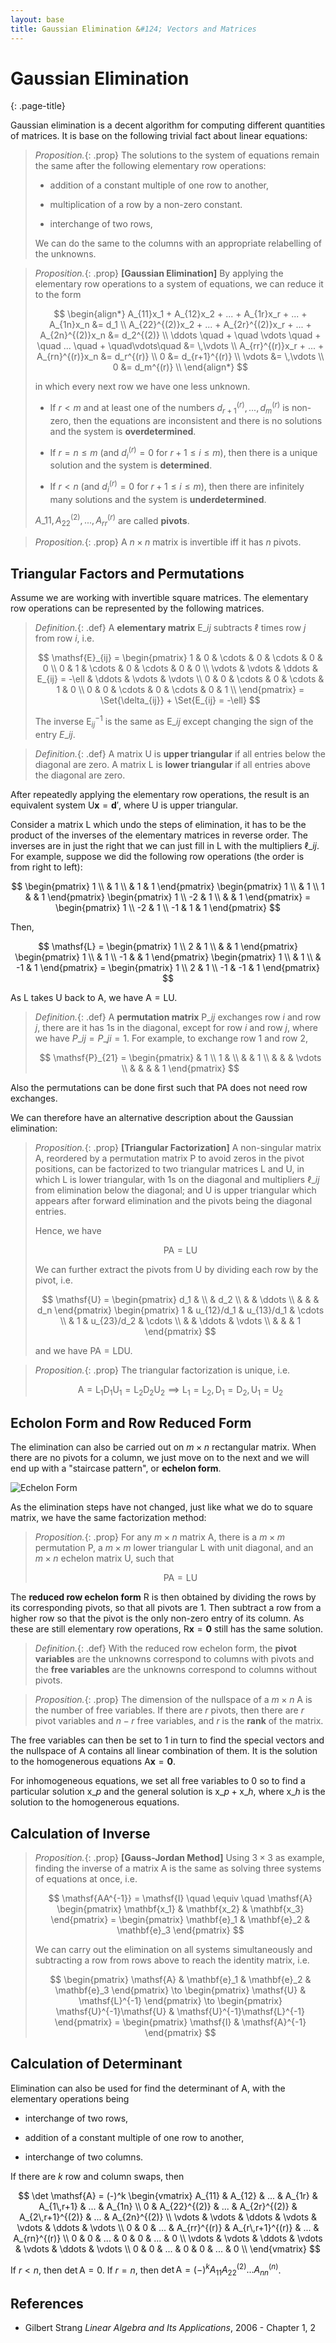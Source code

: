 ```yaml
---
layout: base
title: Gaussian Elimination &#124; Vectors and Matrices
---
```


# Gaussian Elimination
{: .page-title}

Gaussian elimination is a decent algorithm for computing different quantities of matrices.
It is base on the following trivial fact about linear equations:

> *Proposition.*{: .prop}
> The solutions to the system of equations remain the same after the following elementary row operations:
>
> + addition of a constant multiple of one row to another,
>
> + multiplication of a row by a non-zero constant.
>
> + interchange of two rows,
>
> We can do the same to the columns with an appropriate relabelling of the unknowns.

> *Proposition.*{: .prop}
> **[Gaussian Elimination]**
> By applying the elementary row operations to a system of equations, we can reduce it to the form
>
> $$
  \begin{align*}
  A_{11}x_1 + A_{12}x_2 + ... + A_{1r}x_r + ... + A_{1n}x_n &= d_1 \\
  A_{22}^{(2)}x_2 + ... + A_{2r}^{(2)}x_r + ... + A_{2n}^{(2)}x_n &= d_2^{(2)} \\
  \ddots \quad + \quad \vdots \quad + \quad ... \quad + \quad\vdots\quad &= \,\vdots \\
  A_{rr}^{(r)}x_r + ... + A_{rn}^{(r)}x_n &= d_r^{(r)} \\
  0 &= d_{r+1}^{(r)} \\
  \vdots &= \,\vdots \\
  0 &= d_m^{(r)} \\
  \end{align*}
  $$
>
> in which every next row we have one less unknown.
>
> + If $r < m$ and at least one of the numbers $d_{r+1}^{(r)}, ..., d_{m}^{(r)}$ is non-zero,
>   then the equations are inconsistent and there is no solutions and the system is **overdetermined**.
>
> + If $r = n \le m$ (and $d_{i}^{(r)} = 0$ for $r + 1 \le i \le m$),
>   then there is a unique solution and the system is **determined**.
>
> + If $r < n$ (and $d_{i}^{(r)} = 0$ for $r + 1 \le i \le m$),
>   then there are infinitely many solutions and the system is **underdetermined**.
>
> $A\_{11}, A_{22}^{(2)}, ..., A_{rr}^{(r)}$ are called **pivots**.

> *Proposition.*{: .prop}
> A $n \times n$ matrix is invertible iff it has $n$ pivots.

## Triangular Factors and Permutations

Assume we are working with invertible square matrices.
The elementary row operations can be represented by the following matrices.

> *Definition.*{: .def}
> A **elementary matrix** $\mathsf{E}\_{ij}$ subtracts $\ell$ times row $j$ from row $i$, i.e.
>
> $$
  \mathsf{E}_{ij} = \begin{pmatrix}
  1 & 0 & \cdots & 0 & \cdots & 0 & 0 \\
  0 & 1 & \cdots & 0 & \cdots & 0 & 0 \\
  \vdots & \vdots & \ddots & E_{ij} = -\ell & \ddots & \vdots & \vdots \\
  0 & 0 & \cdots & 0 & \cdots & 1 & 0 \\
  0 & 0 & \cdots & 0 & \cdots & 0 & 1 \\
  \end{pmatrix}
  = \Set{\delta_{ij}} + \Set{E_{ij} = -\ell}
  $$
>
> The inverse $\mathsf{E}_{ij}^{-1}$ is the same as $\mathsf{E}\_{ij}$ except changing the sign of the entry $E\_{ij}$.

> *Definition.*{: .def}
> A matrix $\mathsf{U}$ is **upper triangular** if all entries below the diagonal are zero.
> A matrix $\mathsf{L}$ is **lower triangular** if all entries above the diagonal are zero.

After repeatedly applying the elementary row operations, the result is an equivalent system $\mathsf{U}\mathbf{x} = \mathbf{d}'$, where $\mathsf{U}$ is upper triangular.

Consider a matrix $\mathsf{L}$ which undo the steps of elimination, it has to be the product of the inverses of the elementary matrices in reverse order.
The inverses are in just the right that we can just fill in $\mathsf{L}$ with the multipliers $\ell\_{ij}$.
For example, suppose we did the following row operations (the order is from right to left):

$$
\begin{pmatrix}
1 \\
& 1 \\
& 1 & 1
\end{pmatrix}
\begin{pmatrix}
1 \\
& 1 \\
1 & & 1
\end{pmatrix}
\begin{pmatrix}
1 \\
-2 & 1 \\
& & 1
\end{pmatrix} =
\begin{pmatrix}
1 \\
-2 & 1 \\
-1 & 1 & 1
\end{pmatrix}
$$

Then,

$$
\mathsf{L} =
\begin{pmatrix}
1 \\
2 & 1 \\
& & 1
\end{pmatrix}
\begin{pmatrix}
1 \\
& 1 \\
-1 & & 1
\end{pmatrix}
\begin{pmatrix}
1 \\
& 1 \\
& -1 & 1
\end{pmatrix} =
\begin{pmatrix}
1 \\
2 & 1 \\
-1 & -1 & 1
\end{pmatrix}
$$

As $\mathsf{L}$ takes $\mathsf{U}$ back to $\mathsf{A}$, we have $\mathsf{A} = \mathsf{L}\mathsf{U}$.

> *Definition.*{: .def}
> A **permutation matrix** $\mathsf{P}\_{ij}$ exchanges row $i$ and row $j$, there are it has $1$s in the diagonal, except for row $i$ and row $j$, where we have $P\_{ij}= P\_{ji} = 1$.
> For example, to exchange row $1$ and row $2$,
>
> $$
  \mathsf{P}_{21} = \begin{pmatrix}
  & 1 \\
  1 & \\
  & & 1 \\
  & & & \vdots \\
  & & & & 1
  \end{pmatrix}
  $$

Also the permutations can be done first such that $\mathsf{PA}$ does not need row exchanges.

We can therefore have an alternative description about the Gaussian elimination:

> *Proposition.*{: .prop}
> **[Triangular Factorization]**
> A non-singular matrix $\mathsf{A}$, reordered by a permutation matrix $\mathsf{P}$ to avoid zeros in the pivot positions, can be factorized to two triangular matrices $\mathsf{L}$ and $\mathsf{U}$,
> in which $\mathsf{L}$ is lower triangular, with $1$s on the diagonal and multipliers $\ell\_{ij}$ from elimination below the diagonal;
> and $\mathsf{U}$ is upper triangular which appears after forward elimination and the pivots being the diagonal entries.
>
> Hence, we have
>
> $$
  \mathsf{PA} = \mathsf{LU}
  $$
>
> We can further extract the pivots from $\mathsf{U}$ by dividing each row by the pivot, i.e.
>
> $$
  \mathsf{U} = \begin{pmatrix}
  d_1 & \\
  & d_2 \\
  & & \ddots \\
  & & & d_n
  \end{pmatrix}
  \begin{pmatrix}
  1 & u_{12}/d_1 & u_{13}/d_1 & \cdots \\
  & 1 & u_{23}/d_2 & \cdots \\
  & & \ddots & \vdots \\
  & & & 1
  \end{pmatrix}
  $$
>
> and we have $\mathsf{PA} = \mathsf{LDU}$.

> *Proposition.*{: .prop}
> The triangular factorization is unique, i.e.
>
> $$
  \mathsf{A} = \mathsf{L_1 D_1 U_1} = \mathsf{L_2 D_2 U_2} \implies \mathsf{L_1} = \mathsf{L_2}, \mathsf{D_1} = \mathsf{D_2}, \mathsf{U_1} = \mathsf{U_2}
  $$

## Echolon Form and Row Reduced Form

The elimination can also be carried out on $m \times n$ rectangular matrix.
When there are no pivots for a column, we just move on to the next and we will end up with a "staircase pattern", or **echelon form**.

![Echelon Form](../images/gaussian-elimination-echelon-form.png)

As the elimination steps have not changed, just like what we do to square matrix, we have the same factorization method:

> *Proposition.*{: .prop}
> For any $m \times n$ matrix $\mathsf{A}$, there is a $m \times m$ permutation $\mathsf{P}$, a $m \times m$ lower triangular $\mathsf{L}$ with unit diagonal,
> and an $m \times n$ echelon matrix $\mathsf{U}$, such that
>
> $$
  \mathsf{PA} = \mathsf{LU}
  $$

The **reduced row echelon form** $\mathsf{R}$ is then obtained by dividing the rows by its corresponding pivots, so that all pivots are $1$.
Then subtract a row from a higher row so that the pivot is the only non-zero entry of its column.
As these are still elementary row operations, $\mathsf{R}\mathbf{x} = \mathbf{0}$ still has the same solution.

> *Definition.*{: .def}
> With the reduced row echelon form,
> the **pivot variables** are the unknowns correspond to columns with pivots and the **free variables** are the unknowns correspond to columns without pivots.

> *Proposition.*{: .prop}
> The dimension of the nullspace of a $m \times n$ $\mathsf{A}$ is the number of free variables.
> If there are $r$ pivots, then there are $r$ pivot variables and $n - r$ free variables, and $r$ is the **rank** of the matrix.

The free variables can then be set to $1$ in turn to find the special vectors and the nullspace of $\mathsf{A}$ contains all linear combination of them.
It is the solution to the homogenerous equations $\mathsf{A}\mathbf{x} = \mathbf{0}$.

For inhomogeneous equations, we set all free variables to $0$ so to find a particular solution $\mathsf{x}\_p$ and the general solution is $\mathsf{x}\_p + \mathsf{x}\_h$,
where $\mathsf{x}\_h$ is the solution to the homogenerous equations.

## Calculation of Inverse

> *Proposition.*{: .prop}
> **[Gauss-Jordan Method]**
> Using $3 \times 3$ as example, finding the inverse of a matrix $\mathsf{A}$ is the same as solving three systems of equations at once, i.e.
>
> $$
  \mathsf{AA^{-1}} = \mathsf{I}
  \quad \equiv \quad
  \mathsf{A} \begin{pmatrix} \mathbf{x_1} & \mathbf{x_2} & \mathbf{x_3} \end{pmatrix} = \begin{pmatrix} \mathbf{e}_1 & \mathbf{e}_2 & \mathbf{e}_3 \end{pmatrix}
  $$
>
> We can carry out the elimination on all systems simultaneously and subtracting a row from rows above to reach the identity matrix, i.e.
>
> $$
  \begin{pmatrix} \mathsf{A} & \mathbf{e}_1 & \mathbf{e}_2 & \mathbf{e}_3 \end{pmatrix}
  \to
  \begin{pmatrix} \mathsf{U} & \mathsf{L}^{-1} \end{pmatrix}
  \to
  \begin{pmatrix} \mathsf{U}^{-1}\mathsf{U} & \mathsf{U}^{-1}\mathsf{L}^{-1} \end{pmatrix}
  =
  \begin{pmatrix} \mathsf{I} & \mathsf{A}^{-1} \end{pmatrix}
  $$

## Calculation of Determinant

Elimination can also be used for find the determinant of $\mathsf{A}$, with the elementary operations being

+ interchange of two rows,

+ addition of a constant multiple of one row to another,

+ interchange of two columns.

If there are $k$ row and column swaps, then

$$
\det \mathsf{A} = (-)^k \begin{vmatrix}
A_{11} & A_{12} & ... & A_{1r} & A_{1\,r+1} & ... & A_{1n} \\
0 & A_{22}^{(2)} & ... & A_{2r}^{(2)} & A_{2\,r+1}^{(2)} & ... & A_{2n}^{(2)} \\
\vdots & \vdots & \ddots & \vdots & \vdots & \ddots & \vdots \\
0 & 0 & ... & A_{rr}^{(r)} & A_{r\,r+1}^{(r)} & ... & A_{rn}^{(r)} \\
0 & 0 & ... & 0 & 0 & ... & 0 \\
\vdots & \vdots & \ddots & \vdots & \vdots & \ddots & \vdots \\
0 & 0 & ... & 0 & 0 & ... & 0 \\
\end{vmatrix}
$$

If $r < n$, then $\det \mathsf{A} = 0$.
If $r = n$, then $\det \mathsf{A} = (-)^kA_{11}A_{22}^{(2)}...A_{nn}^{(n)}$.

## References

* Gilbert Strang _Linear Algebra and Its Applications_, 2006 - Chapter 1, 2
